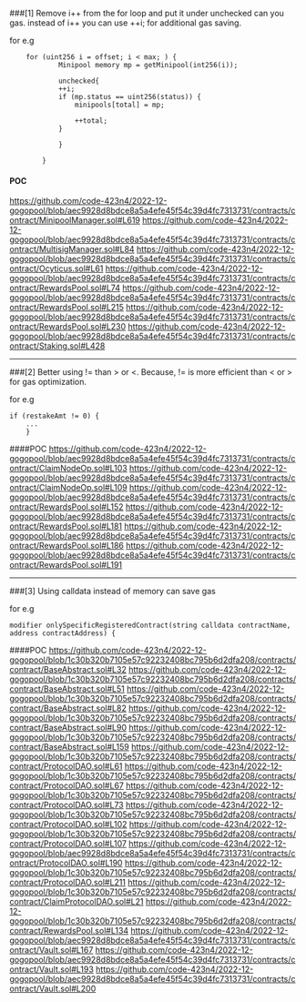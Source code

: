 ###[1] Remove i++ from the for loop and put it under unchecked can you gas. instead of i++ you can use ++i; for additional gas saving.

for e.g

```
	for (uint256 i = offset; i < max; ) {
			Minipool memory mp = getMinipool(int256(i));
			
			unchecked{
			++i;
			if (mp.status == uint256(status)) {
				minipools[total] = mp;
				
				++total;
			}
			
			}
	
		}
```
#### POC
https://github.com/code-423n4/2022-12-gogopool/blob/aec9928d8bdce8a5a4efe45f54c39d4fc7313731/contracts/contract/MinipoolManager.sol#L619
https://github.com/code-423n4/2022-12-gogopool/blob/aec9928d8bdce8a5a4efe45f54c39d4fc7313731/contracts/contract/MultisigManager.sol#L84
https://github.com/code-423n4/2022-12-gogopool/blob/aec9928d8bdce8a5a4efe45f54c39d4fc7313731/contracts/contract/Ocyticus.sol#L61
https://github.com/code-423n4/2022-12-gogopool/blob/aec9928d8bdce8a5a4efe45f54c39d4fc7313731/contracts/contract/RewardsPool.sol#L74
https://github.com/code-423n4/2022-12-gogopool/blob/aec9928d8bdce8a5a4efe45f54c39d4fc7313731/contracts/contract/RewardsPool.sol#L215
https://github.com/code-423n4/2022-12-gogopool/blob/aec9928d8bdce8a5a4efe45f54c39d4fc7313731/contracts/contract/RewardsPool.sol#L230
https://github.com/code-423n4/2022-12-gogopool/blob/aec9928d8bdce8a5a4efe45f54c39d4fc7313731/contracts/contract/Staking.sol#L428

------------

###[2] Better using != than > or <. Because, != is more efficient than < or > for gas optimization.

for e.g
```
if (restakeAmt != 0) {
	...
	}
```
####POC
https://github.com/code-423n4/2022-12-gogopool/blob/aec9928d8bdce8a5a4efe45f54c39d4fc7313731/contracts/contract/ClaimNodeOp.sol#L103
https://github.com/code-423n4/2022-12-gogopool/blob/aec9928d8bdce8a5a4efe45f54c39d4fc7313731/contracts/contract/ClaimNodeOp.sol#L109
https://github.com/code-423n4/2022-12-gogopool/blob/aec9928d8bdce8a5a4efe45f54c39d4fc7313731/contracts/contract/RewardsPool.sol#L152
https://github.com/code-423n4/2022-12-gogopool/blob/aec9928d8bdce8a5a4efe45f54c39d4fc7313731/contracts/contract/RewardsPool.sol#L181
https://github.com/code-423n4/2022-12-gogopool/blob/aec9928d8bdce8a5a4efe45f54c39d4fc7313731/contracts/contract/RewardsPool.sol#L186
https://github.com/code-423n4/2022-12-gogopool/blob/aec9928d8bdce8a5a4efe45f54c39d4fc7313731/contracts/contract/RewardsPool.sol#L191

------------

###[3] Using calldata instead of memory can save gas

for e.g
```
modifier onlySpecificRegisteredContract(string calldata contractName, address contractAddress) {
```

####POC
https://github.com/code-423n4/2022-12-gogopool/blob/1c30b320b7105e57c92232408bc795b6d2dfa208/contracts/contract/BaseAbstract.sol#L32
https://github.com/code-423n4/2022-12-gogopool/blob/1c30b320b7105e57c92232408bc795b6d2dfa208/contracts/contract/BaseAbstract.sol#L51
https://github.com/code-423n4/2022-12-gogopool/blob/1c30b320b7105e57c92232408bc795b6d2dfa208/contracts/contract/BaseAbstract.sol#L82
https://github.com/code-423n4/2022-12-gogopool/blob/1c30b320b7105e57c92232408bc795b6d2dfa208/contracts/contract/BaseAbstract.sol#L90
https://github.com/code-423n4/2022-12-gogopool/blob/1c30b320b7105e57c92232408bc795b6d2dfa208/contracts/contract/BaseAbstract.sol#L159
https://github.com/code-423n4/2022-12-gogopool/blob/1c30b320b7105e57c92232408bc795b6d2dfa208/contracts/contract/ProtocolDAO.sol#L61
https://github.com/code-423n4/2022-12-gogopool/blob/1c30b320b7105e57c92232408bc795b6d2dfa208/contracts/contract/ProtocolDAO.sol#L67
https://github.com/code-423n4/2022-12-gogopool/blob/1c30b320b7105e57c92232408bc795b6d2dfa208/contracts/contract/ProtocolDAO.sol#L73
https://github.com/code-423n4/2022-12-gogopool/blob/1c30b320b7105e57c92232408bc795b6d2dfa208/contracts/contract/ProtocolDAO.sol#L102
https://github.com/code-423n4/2022-12-gogopool/blob/1c30b320b7105e57c92232408bc795b6d2dfa208/contracts/contract/ProtocolDAO.sol#L107
https://github.com/code-423n4/2022-12-gogopool/blob/aec9928d8bdce8a5a4efe45f54c39d4fc7313731/contracts/contract/ProtocolDAO.sol#L190
https://github.com/code-423n4/2022-12-gogopool/blob/1c30b320b7105e57c92232408bc795b6d2dfa208/contracts/contract/ProtocolDAO.sol#L211
https://github.com/code-423n4/2022-12-gogopool/blob/1c30b320b7105e57c92232408bc795b6d2dfa208/contracts/contract/ClaimProtocolDAO.sol#L21
https://github.com/code-423n4/2022-12-gogopool/blob/1c30b320b7105e57c92232408bc795b6d2dfa208/contracts/contract/RewardsPool.sol#L134
https://github.com/code-423n4/2022-12-gogopool/blob/aec9928d8bdce8a5a4efe45f54c39d4fc7313731/contracts/contract/Vault.sol#L167
https://github.com/code-423n4/2022-12-gogopool/blob/aec9928d8bdce8a5a4efe45f54c39d4fc7313731/contracts/contract/Vault.sol#L193
https://github.com/code-423n4/2022-12-gogopool/blob/aec9928d8bdce8a5a4efe45f54c39d4fc7313731/contracts/contract/Vault.sol#L200